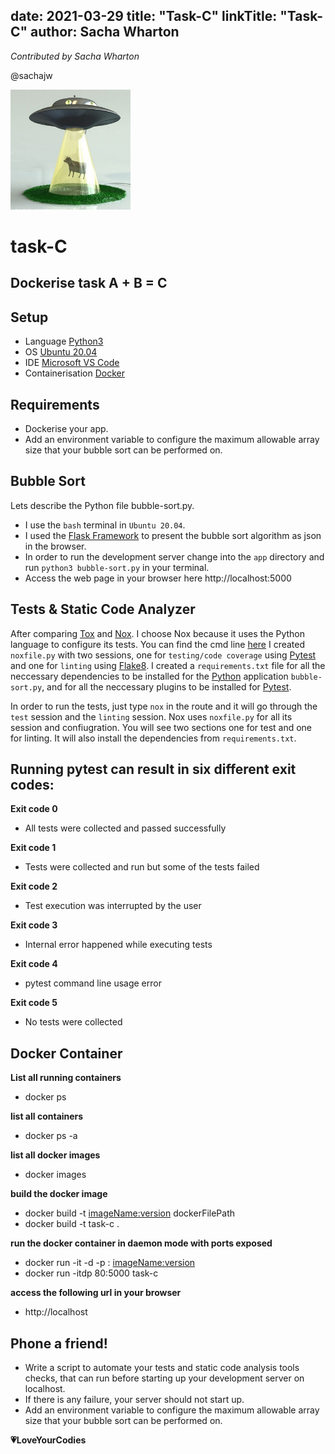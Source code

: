 date: 2021-03-29
title: "Task-C"
linkTitle: "Task-C"
author: Sacha Wharton
---

*Contributed by Sacha Wharton* 

@sachajw

<div>
<img src="./images/ufo-abduct-cow.jpg" alt="task-c" height="192px" width="192x" />
</div>
<p></p>

# task-C

## Dockerise task A + B = C

## Setup
* Language [Python3](https://www.python.org/)
* OS [Ubuntu 20.04](https://ubuntu.com/)
* IDE [Microsoft VS Code](https://code.visualstudio.com/)
* Containerisation [Docker](https://www.docker.com/)

## Requirements

* Dockerise your app.
* Add an environment variable to configure the maximum allowable array size that your bubble sort can be performed on.

## Bubble Sort
Lets describe the Python file bubble-sort.py.

* I use the ```bash``` terminal in ```Ubuntu 20.04```.
* I used the [Flask Framework](https://flask.palletsprojects.com/en/1.1.x/) to present the bubble sort algorithm as json in the browser.
* In order to run the development server change into the ```app``` directory and run ```python3 bubble-sort.py``` in your terminal.
* Access the web page in your browser here http://localhost:5000

## Tests & Static Code Analyzer
After comparing [Tox](https://tox.readthedocs.io/en/latest/index.html) and [Nox](https://nox.thea.codes/en/stable/).
I choose Nox because it uses the Python language to configure its tests. You can find the cmd line [here](https://nox.thea.codes/en/stable/usage.html)
I created ```noxfile.py``` with two sessions, one for ```testing/code coverage``` using [Pytest](https://docs.pytest.org/en/stable/contents.html) and one for ```linting``` using [Flake8](https://flake8.pycqa.org/en/latest/). I created a ```requirements.txt``` file for all the neccessary dependencies to be installed for the [Python](https://www.python.org/) application ```bubble-sort.py```, and for all the neccessary plugins to be installed for [Pytest](https://docs.pytest.org/en/stable/contents.html).

In order to run the tests, just type ```nox``` in the route and it will go through the ```test``` session and the ```linting``` session.
Nox uses ```noxfile.py``` for all its session and confiugration. You will see two sections one for test and one for linting. 
It will also install the dependencies from ```requirements.txt```.

## Running pytest can result in six different exit codes:

**Exit code 0**
* All tests were collected and passed successfully

**Exit code 1**
* Tests were collected and run but some of the tests failed

**Exit code 2**
* Test execution was interrupted by the user

**Exit code 3**
* Internal error happened while executing tests

**Exit code 4**
* pytest command line usage error

**Exit code 5**
* No tests were collected

## Docker Container

**List all running containers**
* docker ps

**list all containers**
* docker ps -a
    
**list all docker images**
* docker images
       
**build the docker image**
* docker build -t <imageName:version> dockerFilePath
* docker build -t task-c .
       
**run the docker container in daemon mode with ports exposed**
* docker run -it -d -p <outsidePort>:<dockerInsidePort> <imageName:version>
* docker run -itdp 80:5000 task-c

**access the following url in your browser**
* http://localhost

## Phone a friend!
* Write a script to automate your tests and static code analysis tools checks, that can run before starting up your development server on localhost.
* If there is any failure, your server should not start up.
* Add an environment variable to configure the maximum allowable array size that your bubble sort can be performed on.

**:heartpulse:LoveYourCodies**

